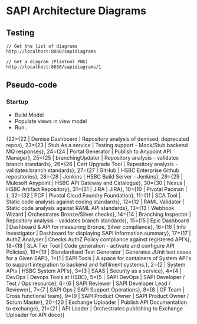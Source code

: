 # SAPI Architecture Diagrams

## Testing

```
// Get the list of diagrams
http://localhost:8080/sapidiagrams

// Get a diagram (Plantuml PNG)
http://localhost:8080/sapidiagrams/1
```

## Pseudo-code

### Startup

 * Build Model
 * Populate views in view model
 * Run..
 
 
 {22={22 | Demise Dashboard | Repository analysis of demised, deprecated repos}, 23={23 | Stub As a service | Testing support - Mock/Stub backend MQ responses}, 24={24 | Portal Generator | Publish to Anypoint API Manager}, 25={25 | branchingUpdater | Repository analysis - validates branch standards}, 26={26 | Cert Upgrade Tool | Repository analysis - validates branch standards}, 27={27 | GitHub | HSBC Enterprise Github repositories}, 28={28 | Jenkins | HSBC Build Server - Jenkins}, 29={29 | Mulesoft Anypoint | HSBC API Gateway and Catalogue}, 30={30 | Nexus | HSBC Artifact Repository}, 31={31 | JIRA | JIRA}, 10={10 | Pivotal Pacman | }, 32={32 | PCF | Pivotal Cloud Foundry Foundation}, 11={11 | SCA Tool | Static code analysis against coding standards}, 12={12 | RAML Validator | Static code analysis against RAML API standards}, 13={13 | Webhook Wizard | Orchestrates Bronze/Silver checks}, 14={14 | Branching Inspector | Repository analysis - validates branch standards}, 15={15 | Epic Dashboard | Dashboard & API for measuring Bronze, Silver compliance}, 16={16 | Info Investigator | Dashboard for displaying SAPI Information summary}, 17={17 | AuthZ Analyser | Checks AuthZ Policy compliance against registered API's}, 18={18 | SLA Tier Tool | Code generation - activate and configure API Policies}, 19={19 | Standardised Test Generator | Generates JUnit test cases for a Given SAPI}, 1={1 | SAPI Tools | A space for containers of System API's to support integration to backend and fulfilment systems.}, 2={2 | System APIs | HSBC System API's}, 3={3 | SAAS | Security as a service}, 4={4 | DevOps | Devops Tools at HSBC}, 5={5 | SAPI DevOps | SAPI Developer / Test / Ops resource}, 6={6 | SAPI Reviewer | SAPI Developer Lead / Reviewer}, 7={7 | SAPI Ops | SAPI Support Operations}, 8={8 | CF Team | Cross functional team}, 9={9 | SAPI Product Owner | SAPI Product Owner / Scrum Master}, 20={20 | Exchange Uploader | Publish API Documentation to exchange}, 21={21 | API Loader | Orchestrates publishing to Exchange Uploader for API doco}}
